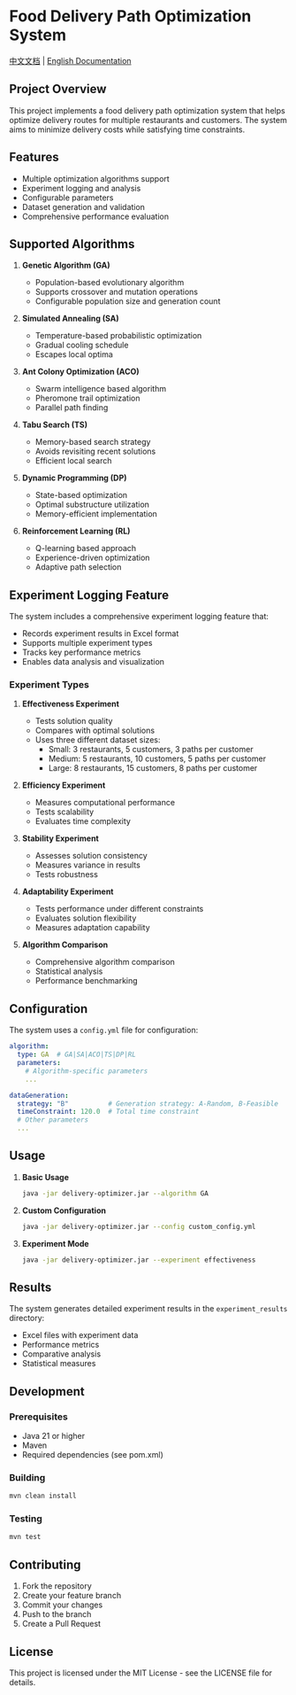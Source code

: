 # Food Delivery Path Optimization System

[中文文档](README.md) | [English Documentation](README_EN.md)

## Project Overview
This project implements a food delivery path optimization system that helps optimize delivery routes for multiple restaurants and customers. The system aims to minimize delivery costs while satisfying time constraints.

## Features
- Multiple optimization algorithms support
- Experiment logging and analysis
- Configurable parameters
- Dataset generation and validation
- Comprehensive performance evaluation

## Supported Algorithms
1. **Genetic Algorithm (GA)**
   - Population-based evolutionary algorithm
   - Supports crossover and mutation operations
   - Configurable population size and generation count

2. **Simulated Annealing (SA)**
   - Temperature-based probabilistic optimization
   - Gradual cooling schedule
   - Escapes local optima

3. **Ant Colony Optimization (ACO)**
   - Swarm intelligence based algorithm
   - Pheromone trail optimization
   - Parallel path finding

4. **Tabu Search (TS)**
   - Memory-based search strategy
   - Avoids revisiting recent solutions
   - Efficient local search

5. **Dynamic Programming (DP)**
   - State-based optimization
   - Optimal substructure utilization
   - Memory-efficient implementation

6. **Reinforcement Learning (RL)**
   - Q-learning based approach
   - Experience-driven optimization
   - Adaptive path selection

## Experiment Logging Feature
The system includes a comprehensive experiment logging feature that:
- Records experiment results in Excel format
- Supports multiple experiment types
- Tracks key performance metrics
- Enables data analysis and visualization

### Experiment Types
1. **Effectiveness Experiment**
   - Tests solution quality
   - Compares with optimal solutions
   - Uses three different dataset sizes:
     - Small: 3 restaurants, 5 customers, 3 paths per customer
     - Medium: 5 restaurants, 10 customers, 5 paths per customer
     - Large: 8 restaurants, 15 customers, 8 paths per customer

2. **Efficiency Experiment**
   - Measures computational performance
   - Tests scalability
   - Evaluates time complexity

3. **Stability Experiment**
   - Assesses solution consistency
   - Measures variance in results
   - Tests robustness

4. **Adaptability Experiment**
   - Tests performance under different constraints
   - Evaluates solution flexibility
   - Measures adaptation capability

5. **Algorithm Comparison**
   - Comprehensive algorithm comparison
   - Statistical analysis
   - Performance benchmarking

## Configuration
The system uses a `config.yml` file for configuration:
```yaml
algorithm:
  type: GA  # GA|SA|ACO|TS|DP|RL
  parameters:
    # Algorithm-specific parameters
    ...

dataGeneration:
  strategy: "B"          # Generation strategy: A-Random, B-Feasible
  timeConstraint: 120.0  # Total time constraint
  # Other parameters
  ...
```

## Usage
1. **Basic Usage**
   ```bash
   java -jar delivery-optimizer.jar --algorithm GA
   ```

2. **Custom Configuration**
   ```bash
   java -jar delivery-optimizer.jar --config custom_config.yml
   ```

3. **Experiment Mode**
   ```bash
   java -jar delivery-optimizer.jar --experiment effectiveness
   ```

## Results
The system generates detailed experiment results in the `experiment_results` directory:
- Excel files with experiment data
- Performance metrics
- Comparative analysis
- Statistical measures

## Development
### Prerequisites
- Java 21 or higher
- Maven
- Required dependencies (see pom.xml)

### Building
```bash
mvn clean install
```

### Testing
```bash
mvn test
```

## Contributing
1. Fork the repository
2. Create your feature branch
3. Commit your changes
4. Push to the branch
5. Create a Pull Request

## License
This project is licensed under the MIT License - see the LICENSE file for details. 